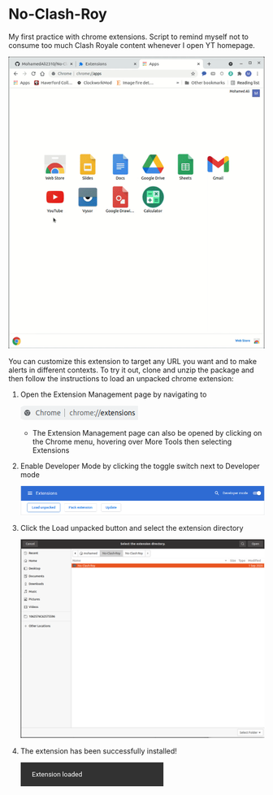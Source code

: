 # No-Clash-Roy
My first practice with chrome extensions. Script to remind myself not to consume too much Clash Royale content whenever I open YT homepage. 

![](images/test.gif)

You can customize this extension to target any URL you want and to make alerts in different contexts. To try it out, clone and unzip the package and then follow the instructions to load an unpacked chrome extension: 

1. Open the Extension Management page by navigating to
   
   ![](images/1.png)
   
   - The Extension Management page can also be opened by clicking on the Chrome menu, hovering over More Tools then selecting Extensions
   
2. Enable Developer Mode by clicking the toggle switch next to Developer mode

   ![](images/2.png)

3. Click the Load unpacked button and select the extension directory

   ![](images/3.png)

4. The extension has been successfully installed!

   ![](images/4.png)

